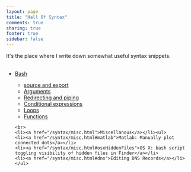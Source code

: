 ```yaml
---
layout: page
title: "Hall Of Syntax"
comments: true
sharing: true
footer: true
sidebar: false
---
```

<p>It's the place where I write down somewhat useful syntax snippets.</p>

<ul>
    <br>
    <li><a href="/syntax/bash.html">Bash</a></li><ul>
    <li><a href="/syntax/bash.html#source">source and export</a></li>
    <li><a href="/syntax/bash.html#arguments">Arguments</a></li>
    <li><a href="/syntax/bash.html#redirecting">Redirecting and piping</a></li>
    <li><a href="/syntax/bash.html#cond">Conditional expressions</a></li>
    <li><a href="/syntax/bash.html#loops">Loops</a></li>
    <li><a href="/syntax/bash.html#funcs">Functions</a></li>
    </ul>

    <br>
    <li><a href="/syntax/misc.html">Miscellanous</a></li><ul>
    <li><a href="/syntax/misc.html#matlab">Matlab: Manually plot connected dots</a></li>
    <li><a href="/syntax/misc.html#osxHiddenFiles">OS X: bash script toggling visibility of hidden files in Finder</a></li>
    <li><a href="/syntax/misc.html#dns">Editing DNS Records</a></li>
    </ul>

</ul>



